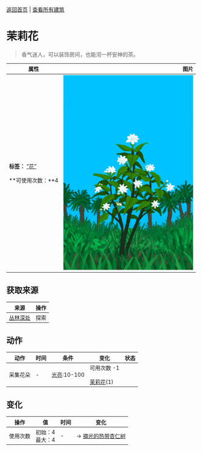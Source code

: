 [返回首页](index.md)   |  [查看所有建筑](building.md)
# 茉莉花  
> 香气迷人，可以装饰房间，也能沏一杯安神的茶。  
  
  属性  |   图片   
 ----  |  ----:   
 **标签：**	[“花”](tag_Flower.md)<br><br>**可使用次数：**4  |  ![](Sprite/Jasmine.png)   
  
## 获取来源  
来源  |  操作  
----  |  ----  
[丛林深处](DeepJungle.md)  |  探索  
## 动作  
动作  |  时间  |  条件  |  变化  |  状态  
----  |  ----  |  ----  |  ----  |  ----  
采集花朵  |  -  |  [光亮](Light.md):10-100  |  可用次数  -1<br><br>[茉莉花](JasmineFlowers.md)(1)  |    
## 变化  
操作  |  值  |  时间  |  变化  
----  |  ----  |  ----  |  ----  
使用次数  |  初始：4<br>最大：4  |  -  |  → [摘光的热带杏仁树](TropicalAlmondTreeCleared.md)  
